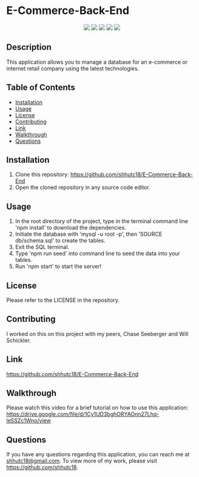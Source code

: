 # E-Commerce-Back-End

<p align="center">
    <img src="https://img.shields.io/badge/Javascript-yellow" />
    <img src="https://img.shields.io/badge/-Express.js-green" />
    <img src="https://img.shields.io/badge/-Sequelize-red" >
    <img src="https://img.shields.io/badge/-mySQL-blue" >
    <img src="https://img.shields.io/badge/-ScreenCastify-lightgrey" />
</p>

## Description

This application allows you to manage a database for an e-commerce or internet retail company using the latest technologies.

## Table of Contents

- [Installation](#installation)
- [Usage](#usage)
- [License](#license)
- [Contributing](#contributing)
- [Link](#link)
- [Walkthrough](#walkthrough)
- [Questions](#questions)

## Installation

1. Clone this repository: https://github.com/shhutc18/E-Commerce-Back-End
2. Open the cloned repository in any source code editor.

## Usage

1. In the root directory of the project, type in the terminal command line 'npm install' to download the dependencies.
2. Initiate the database with 'mysql -u root -p', then 'SOURCE db/schema.sql' to create the tables.
3. Exit the SQL terminal.
4. Type 'npm run seed' into command line to seed the data into your tables.
5. Run 'npm start' to start the server!

## License

Please refer to the LICENSE in the repository.

## Contributing

I worked on this on this project with my peers, Chase Seeberger and Will Schickler.

## Link

https://github.com/shhutc18/E-Commerce-Back-End

## Walkthrough

Please watch this video for a brief tutorial on how to use this application: https://drive.google.com/file/d/1Cy1UD3bghORYAOnn27Lhq-leSSZc1Wno/view

## Questions

If you have any questions regarding this application, you can reach me at shhutc18@gmail.com. To view more of my work, please visit https://github.com/shhutc18.